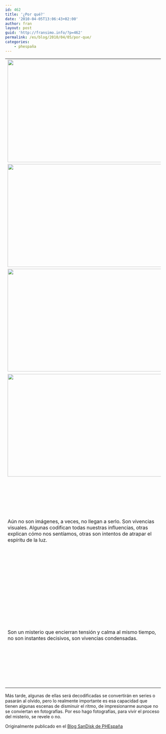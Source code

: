 ```yaml
---
id: 462
title: '¿Por qué?'
date: '2010-04-05T13:06:43+02:00'
author: fran
layout: post
guid: 'http://fransimo.info/?p=462'
permalink: /es/blog/2010/04/05/por-que/
categories:
    - phespaña
---
```


<table>
<tbody>
<tr>
<td>
			<img src="http://fransimo.info/wp-content/uploads/2010/04/tmp_0043_DSC_9067_dxo-Edit-500x332.jpg" alt="" title="Working reflections" width="500" height="332" class="alignnone size-medium wp-image-468"></td>
<td>
			Sincronizados al ritmo urbano es difícil cuestionarse. Nos arrastra como la corriente de un río que no sabemos a dónde va. Cuando de repente somos una gota desprendida del conjunto y caemos verticalmente, sintiendo el vértigo de la cascada adquirimos una conciencia distinta de nuestra propia naturaleza.</td>
</tr>
<tr>
<td>
			<img src="http://fransimo.info/wp-content/uploads/2010/04/tmp_0030_DSCN0706-Edit-500x333.jpg" alt="" title="Restaurant Bou, Collblanc" width="500" height="333" class="alignnone size-medium wp-image-467"></td>
<td>
			Después del golpe volvemos a ser parte del todo, y, aunque solo sea por la diferencia de velocidad, podemos sentir la quietud del estanque.</td>
</tr>
<tr>
<td>
			<img src="http://fransimo.info/wp-content/uploads/2010/04/fran_simo_0004_Nevada-en-Barcelona_JSC7080_-500x332.jpg" alt="" title="Nevada en Barcelona" width="500" height="332" class="alignnone size-medium wp-image-473"></td>
<td>
			Es el ritmo de la vida, pero hay escenas que se nos aparecen y modifican ese ritmo habitual. ¿Qué hay en esa escena que “tiene” que ser fotografiada?</td>
</tr>
<tr>
<td>
			<img src="http://fransimo.info/wp-content/uploads/2010/04/new_york_fran_simo_0030_The-end_JSC6879_Brighton-Beach-Brooklyn-Midwood-Brooklyn-New-York-worker-500x332.jpg" alt="" title="The end" width="500" height="332" class="alignnone size-medium wp-image-474"></td>
<td>
			<img src="http://fransimo.info/wp-content/uploads/2010/04/tmp_0048_000032-500x337.jpg" alt="" title="Cindy's Diner" width="500" height="337" class="alignnone size-medium wp-image-470"></td>
</tr>
<tr>
<td>
			Aún no son imágenes, a veces, no llegan a serlo. Son vivencias visuales. Algunas codifican todas nuestras influencias, otras explican cómo nos sentíamos, otras son intentos de atrapar el espíritu de la luz.</td>
<td>
<img src="http://fransimo.info/wp-content/uploads/2010/04/tmp_0064__ISC9652-500x332.jpg" alt="" title="Poble nou misterioso" width="500" height="332" class="alignnone size-medium wp-image-466"></td>
</tr>
<tr>
<td>
			Son un misterio que encierran tensión y calma al mismo tiempo, no son instantes decisivos, son vivencias condensadas.</td>
<td>
<img src="http://fransimo.info/wp-content/uploads/2010/04/tmp_0046__ISC5888-500x332.jpg" alt="" title="SAZo" width="500" height="332" class="alignnone size-medium wp-image-469"></td>
</tr>
</tbody>
</table>
Más tarde, algunas de ellas será decodificadas se convertirán en series o pasarán al olvido, pero lo realmente importante es esa capacidad que tienen algunas escenas de disminuir el ritmo, de impresionarme aunque no se conviertan en fotografías. Por eso hago fotografías, para vivir el proceso del misterio, se revele o no.

Originalmente publicado en el <a href="http://www.phedigital.com/portal/es/load.php?file=blogsandisk.php&amp;post=10394">Blog SanDisk de PHEspaña</a>